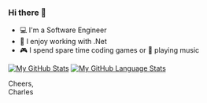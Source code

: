 ### Hi there 👋

- 💻 I'm a Software Engineer
- 👀 I enjoy working with .Net
- 🎮 I spend spare time coding games or 🎸 playing music

[![My GitHub Stats](https://github-readme-stats.vercel.app/api/?username=cvionnet&count_private=true&theme=tokyonight&showicons=true)]()
[![My GitHub Language Stats](https://github-readme-stats.vercel.app/api/top-langs/?username=cvionnet&langs_count=5&theme=tokyonight)]()

Cheers,
<br>Charles
